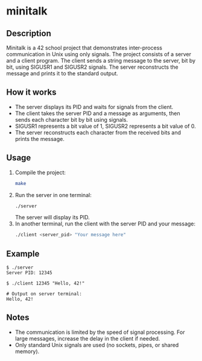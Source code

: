 # minitalk

## Description
Minitalk is a 42 school project that demonstrates inter-process communication in Unix using only signals. The project consists of a server and a client program. The client sends a string message to the server, bit by bit, using SIGUSR1 and SIGUSR2 signals. The server reconstructs the message and prints it to the standard output.

## How it works
- The server displays its PID and waits for signals from the client.
- The client takes the server PID and a message as arguments, then sends each character bit by bit using signals.
- SIGUSR1 represents a bit value of 1, SIGUSR2 represents a bit value of 0.
- The server reconstructs each character from the received bits and prints the message.

## Usage
1. Compile the project:
   ```sh
   make
   ```
2. Run the server in one terminal:
   ```sh
   ./server
   ```
   The server will display its PID.
3. In another terminal, run the client with the server PID and your message:
   ```sh
   ./client <server_pid> "Your message here"
   ```

## Example
```
$ ./server
Server PID: 12345

$ ./client 12345 "Hello, 42!"

# Output on server terminal:
Hello, 42!
```

## Notes
- The communication is limited by the speed of signal processing. For large messages, increase the delay in the client if needed.
- Only standard Unix signals are used (no sockets, pipes, or shared memory).